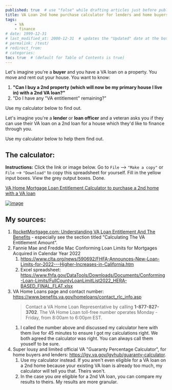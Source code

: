 ```yaml
---
published: true  # use "false" while drafting articles just before publishing
title: VA Loan 2nd home purchase calculator for lenders and home buyers
tags: 
    - VA
    - finance
# date: 1999-12-31
# last_modified_at: 2000-12-31  # updates the "Updated" date at the bottom!
# permalink: /test/
# redirect_from: 
# categories: 
toc: true  # (default for Table of Contents is true)
---
```


Let's imagine you're a **buyer** and you have a VA loan on a property. You move and rent out your house. You want to know: 
1. **"Can I buy a 2nd property (which will now be my primary house I live in) with a 2nd VA loan?"** 
1. "Do I have any "VA entitlement" remaining?"

Use my calculator below to find out.

Let's imagine you're a **lender** or **loan officer** and a veteran asks you if they can use their VA loan on a 2nd loan for a house which they'd like to finance through you. 

Use my calculator below to help them find out. 


## The calculator:

**Instructions:** Click the link or image below. Go to `File` --> `"Make a copy"` or `File` --> `"Download"` to copy this spreadsheet for yourself. Fill in the yellow input boxes. View the grey output boxes. Done.

[VA Home Mortgage Loan Entitlement Calculator to purchase a 2nd home with a VA loan](https://docs.google.com/spreadsheets/d/1GyXeauLG8AtTB8nEPaWWk7kvxbm9XS3RsvAfK_hD0tE/edit?usp=sharing)

[![image](https://user-images.githubusercontent.com/6842199/161823602-b1bb66a1-12b3-4260-bb74-4d42a0ad05fd.png)](https://docs.google.com/spreadsheets/d/1GyXeauLG8AtTB8nEPaWWk7kvxbm9XS3RsvAfK_hD0tE/edit?usp=sharing)


## My sources:
1. [RocketMortgage.com: Understanding VA Loan Entitlement And The Benefits](https://www.rocketmortgage.com/learn/va-loan-entitlement) - especially see the section titled "Calculating The VA Entitlement Amount".
1. Fannie Mae and Freddie Mac Conforming Loan Limits for Mortgages Acquired in Calendar Year 2022
    1. <https://www.clta.org/news/590692/FHFA-Announces-New-Loan-Limits-for-2022---Higher-Increases-in-California.htm>
    1. Excel spreadsheet: <https://www.fhfa.gov/DataTools/Downloads/Documents/Conforming-Loan-Limits/FullCountyLoanLimitList2022_HERA-BASED_FINAL_FLAT.xlsx>
1. VA Home Loans page and contact number: <https://www.benefits.va.gov/homeloans/contact_rlc_info.asp>
    > Contact a VA Home Loan Representative by calling **1-877-827-3702**. The VA Home Loan toll-free number operates Monday - Friday, from 8:00am to 6:00pm EST.
    1. I called the number above and discussed my calculator here with them live for 45 minutes to ensure I got my calculations right. We both agreed the calculator was right. You can always call them youself to be sure.
1. Super lousy and limited official VA "Guaranty Percentage Calculator", for home buyers and lenders: <https://lgy.va.gov/lgyhub/guaranty-calculator>.
    1. Use my calculator instead. If you aren't even eligible for a VA loan on a 2nd home because your existing VA loan is already too much, my calculator will tell you that. Theirs won't. 
    1. In the case you *are* eligible for a 2nd VA loan, you can compare my results to theirs. My results are more granular. 
